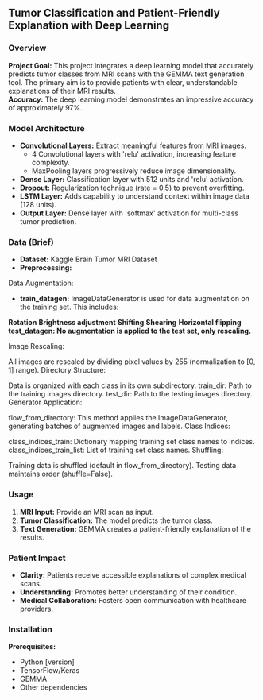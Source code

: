 ## Tumor Classification and Patient-Friendly Explanation with Deep Learning

### Overview

**Project Goal:** This project integrates a deep learning model that accurately predicts tumor classes from MRI scans with the GEMMA text generation tool. The primary aim is to provide patients with clear, understandable explanations of their MRI results.  
**Accuracy:** The deep learning model demonstrates an impressive accuracy of approximately 97%.

### Model Architecture

- **Convolutional Layers:** Extract meaningful features from MRI images.
  - 4 Convolutional layers with 'relu' activation, increasing feature complexity.
  - MaxPooling layers progressively reduce image dimensionality.
- **Dense Layer:** Classification layer with 512 units and 'relu' activation.
- **Dropout:** Regularization technique (rate = 0.5) to prevent overfitting.
- **LSTM Layer:** Adds capability to understand context within image data (128 units).
- **Output Layer:** Dense layer with 'softmax' activation for multi-class tumor prediction.

### Data (Brief)

- **Dataset:** Kaggle Brain Tumor MRI Dataset
- **Preprocessing:** 

Data Augmentation:

- **train_datagen:** ImageDataGenerator is used for data augmentation on the training set. This includes:

**Rotation**
**Brightness adjustment**
**Shifting**
**Shearing**
**Horizontal flipping**
**test_datagen: No augmentation is applied to the test set, only rescaling.**

Image Rescaling:

All images are rescaled by dividing pixel values by 255 (normalization to [0, 1] range).
Directory Structure:

Data is organized with each class in its own subdirectory.
train_dir: Path to the training images directory.
test_dir: Path to the testing images directory.
Generator Application:

flow_from_directory: This method applies the ImageDataGenerator, generating batches of augmented images and labels.
Class Indices:

class_indices_train: Dictionary mapping training set class names to indices.
class_indices_train_list: List of training set class names.
Shuffling:

Training data is shuffled (default in flow_from_directory).
Testing data maintains order (shuffle=False).

### Usage

1. **MRI Input:** Provide an MRI scan as input.
2. **Tumor Classification:** The model predicts the tumor class.
3. **Text Generation:** GEMMA creates a patient-friendly explanation of the results.

### Patient Impact

- **Clarity:** Patients receive accessible explanations of complex medical scans.
- **Understanding:** Promotes better understanding of their condition.
- **Medical Collaboration:** Fosters open communication with healthcare providers.

### Installation

**Prerequisites:**
- Python [version]
- TensorFlow/Keras
- GEMMA
- Other dependencies
